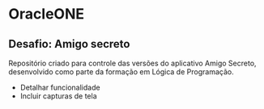 # OracleONE 
## Desafio: Amigo secreto
Repositório criado para controle das versões do aplicativo Amigo Secreto, desenvolvido como parte da formação em Lógica de Programação.

- Detalhar funcionalidade
- Incluir capturas de tela
  
